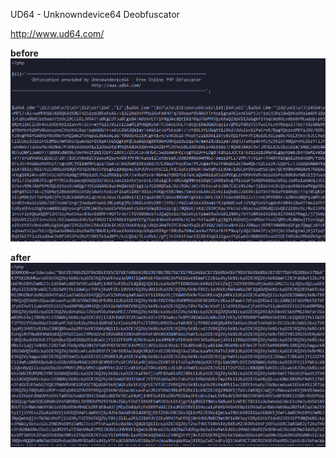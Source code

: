 UD64 - Unknowndevice64 Deobfuscator

http://www.ud64.com/


<b>before</b>
![alt text](https://github.com/pwnsauce403/ud64/blob/main/before.png?raw=true)



<b>after</b>
![alt text](https://github.com/pwnsauce403/ud64/blob/main/after.png?raw=true)
